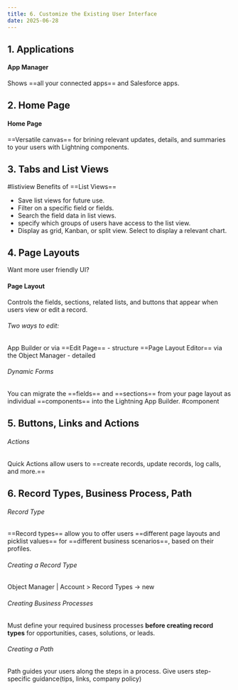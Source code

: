 ```yaml
---
title: 6. Customize the Existing User Interface
date: 2025-06-28
---
```

## 1. Applications

#### App Manager
Shows ==all your connected apps== and Salesforce apps.

## 2. Home Page

#### Home Page
==Versatile canvas== for brining relevant updates, details, and summaries to your users with Lightning components.

## 3. Tabs and List Views
#listiview
Benefits of ==List Views==
- Save list views for future use.
- Filter on a specific field or fields.
- Search the field data in list views.
- specify which groups of users have access to the list view.
- Display as grid, Kanban, or split view. Select to display a relevant chart.


## 4. Page Layouts

Want more user friendly UI?
#### Page Layout
Controls the fields, sections, related lists, and buttons that appear when users view or edit a record.

###### Two ways to edit:
App Builder or via ==Edit Page== - structure
==Page Layout Editor== via the Object Manager - detailed

###### Dynamic Forms
You can migrate the ==fields== and ==sections== from your page layout as individual ==components== into the Lightning App Builder.
#component


## 5. Buttons, Links and Actions

###### Actions
Quick Actions allow users to ==create records, update records, log calls, and more.==

## 6. Record Types, Business Process, Path


###### Record Type
==Record types== allow you to offer users ==different page layouts and picklist values== for ==different business scenarios==, based on their profiles.

###### Creating a Record Type
Object Manager | Account > Record Types -> new

###### Creating Business Processes
Must define your required business processes **before creating record types** for opportunities, cases, solutions, or leads.

###### Creating a Path
Path guides your users along the steps in a process. 
Give users step-specific guidance(tips, links, company policy)